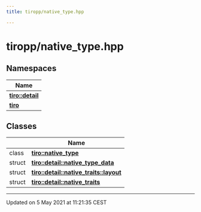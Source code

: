 ```yaml
---
title: tiropp/native_type.hpp

---
```


# tiropp/native_type.hpp

## Namespaces

| Name           |
| -------------- |
| **[tiro::detail](/docs/api/namespaces/namespacetiro_1_1detail)**  |
| **[tiro](/docs/api/namespaces/namespacetiro)**  |

## Classes

|                | Name           |
| -------------- | -------------- |
| class | **[tiro::native_type](/docs/api/classes/classtiro_1_1native__type)**  |
| struct | **[tiro::detail::native_type_data](/docs/api/classes/structtiro_1_1detail_1_1native__type__data)**  |
| struct | **[tiro::detail::native_traits::layout](/docs/api/classes/structtiro_1_1detail_1_1native__traits_1_1layout)**  |
| struct | **[tiro::detail::native_traits](/docs/api/classes/structtiro_1_1detail_1_1native__traits)**  |






-------------------------------

Updated on  5 May 2021 at 11:21:35 CEST
